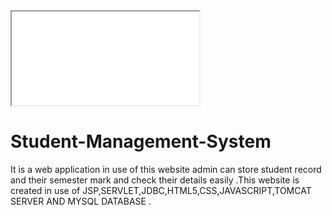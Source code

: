 <iframe src="[https://www.w3schools.com](https://www.linkedin.com/posts/somanathsingh531_jdbc-servlet-jsp-activity-7147800515471433728-hsFP?utm_source=share&utm_medium=member_desktop)"></iframe>

# Student-Management-System
It is a web application in use of this website admin can store student record and their semester mark and check their details easily .This website is created in use of JSP,SERVLET,JDBC,HTML5,CSS,JAVASCRIPT,TOMCAT SERVER AND MYSQL DATABASE .
